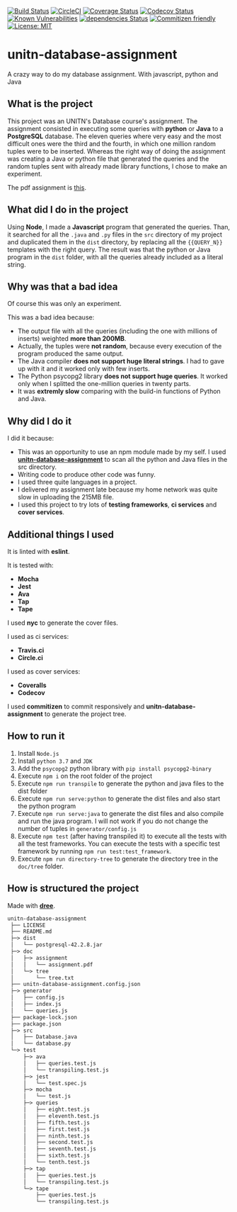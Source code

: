 [![Build Status](https://travis-ci.org/euberdeveloper/unitn-database-assignment.svg?branch=master)](https://travis-ci.org/euberdeveloper/unitn-database-assignment)
[![CircleCI](https://circleci.com/gh/euberdeveloper/unitn-database-assignment.svg?style=svg)](https://circleci.com/gh/euberdeveloper/unitn-database-assignment)
[![Coverage Status](https://coveralls.io/repos/github/euberdeveloper/unitn-database-assignment/badge.svg?branch=master)](https://coveralls.io/github/euberdeveloper/unitn-database-assignment?branch=master)
[![Codecov Status](https://codecov.io/gh/euberdeveloper/unitn-database-assignment/branch/master/graph/badge.svg)](https://codecov.io/gh/euberdeveloper/unitn-database-assignment)
[![Known Vulnerabilities](https://snyk.io/test/github/euberdeveloper/unitn-database-assignment/badge.svg?targetFile=package.json)](https://snyk.io/test/github/euberdeveloper/unitn-database-assignment?targetFile=package.json)
[![dependencies Status](https://david-dm.org/euberdeveloper/unitn-database-assignment/status.svg)](https://david-dm.org/euberdeveloper/unitn-database-assignment)
[![Commitizen friendly](https://img.shields.io/badge/commitizen-friendly-brightgreen.svg)](http://commitizen.github.io/cz-cli/)
[![License: MIT](https://img.shields.io/badge/License-MIT-yellow.svg)](https://github.com/euberdeveloper/unitn-database-assignment/blob/master/LICENSE)

# unitn-database-assignment
A crazy way to do my database assignment. With javascript, python and Java

## What is the project

This project was an UNITN's Database course's assignment. The assignment consisted in executing some queries with **python** or **Java** to a **PostgreSQL** database. The eleven queries where very easy and the most difficult ones were the third and the fourth, in which one million random tuples were to be inserted. Whereas the right way of doing the assignment was creating a Java or python file that generated the queries and the random tuples sent with already made library functions, I chose to make an experiment.

The pdf assignment is [this](https://github.com/euberdeveloper/unitn-database-assignment/blob/master/doc/assignment/assignment.pdf).

## What did I do in the project

Using **Node**, I made a **Javascript** program that generated the queries. Than, it searched for all the `.java` and `.py` files in the `src` directory of my project and duplicated them in the `dist` directory, by replacing all the `{{QUERY_N}}` templates with the right query. The result was that the python or Java program in the `dist` folder, with all the queries already included as a literal string.

## Why was that a bad idea

Of course this was only an experiment.

This was a bad idea because:

* The output file with all the queries (including the one with millions of inserts) weighted __more than 200MB__.
* Actually, the tuples were __not random__, because every execution of the program produced the same output.
* The Java compiler __does not support huge literal strings__. I had to gave up with it and it worked only with few inserts.
* The Python psycopg2 library __does not support huge queries__. It worked only when I splitted the one-million queries in twenty parts.
* It was __extremly slow__ comparing with the build-in functions of Python and Java.

## Why did I do it

I did it because:

* This was an opportunity to use an npm module made by my self. I used __[unitn-database-assignment](https://www.npmjs.com/package/unitn-database-assignment)__ to scan all the python and Java files in the src directory.
* Writing code to produce other code was funny.
* I used three quite languages in a project.
* I delivered my assignment late because my home network was quite slow in uploading the 215MB file.
* I used this project to try lots of __testing frameworks__, __ci services__ and __cover services__.

## Additional things I used

It is linted with __eslint__.

It is tested with:

* __Mocha__
* __Jest__
* __Ava__
* __Tap__
* __Tape__

I used __nyc__ to generate the cover files.

I used as ci services:

* __Travis.ci__
* __Circle.ci__

I used as cover services:

* __Coveralls__
* __Codecov__

I used __commitizen__ to commit responsively and __unitn-database-assignment__ to generate the project tree.

## How to run it

1. Install `Node.js`
2. Install `python 3.7` and `JDK`
3. Add the `psycopg2` python library with `pip install psycopg2-binary`
4. Execute `npm i` on the root folder of the project
5. Execute `npm run transpile` to generate the python and java files to the dist folder
6. Execute `npm run serve:python` to generate the dist files and also start the python program
7. Execute `npm run serve:java` to generate the dist files and also compile and run the java program. I will not work if you do not change the number of tuples in `generator/config.js`
8. Execute `npm test` (after having transpiled it) to execute all the tests with all the test frameworks. You can execute the tests with a specific test framework by running `npm run test:test_framework`.
9. Execute `npm run directory-tree` to generate the directory tree in the `doc/tree` folder.

## How is structured the project

Made with **[dree](https://npmjs.com/package/dree)**.

```txt
unitn-database-assignment
 ├── LICENSE
 ├── README.md
 ├─> dist
 │   └── postgresql-42.2.8.jar
 ├─> doc
 │   ├─> assignment
 │   │   └── assignment.pdf
 │   └─> tree
 │       └── tree.txt
 ├── unitn-database-assignment.config.json
 ├─> generator
 │   ├── config.js
 │   ├── index.js
 │   └── queries.js
 ├── package-lock.json
 ├── package.json
 ├─> src
 │   ├── Database.java
 │   └── database.py
 └─> test
     ├─> ava
     │   ├── queries.test.js
     │   └── transpiling.test.js
     ├─> jest
     │   └── test.spec.js
     ├─> mocha
     │   └── test.js
     ├─> queries
     │   ├── eight.test.js
     │   ├── eleventh.test.js
     │   ├── fifth.test.js
     │   ├── first.test.js
     │   ├── ninth.test.js
     │   ├── second.test.js
     │   ├── seventh.test.js
     │   ├── sixth.test.js
     │   └── tenth.test.js
     ├─> tap
     │   ├── queries.test.js
     │   └── transpiling.test.js
     └─> tape
         ├── queries.test.js
         └── transpiling.test.js
```
